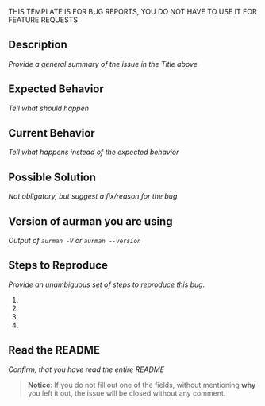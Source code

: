 THIS TEMPLATE IS FOR BUG REPORTS,
YOU DO NOT HAVE TO USE IT FOR FEATURE REQUESTS

## Description
_Provide a general summary of the issue in the Title above_

## Expected Behavior
_Tell what should happen_

## Current Behavior
_Tell what happens instead of the expected behavior_

## Possible Solution
_Not obligatory, but suggest a fix/reason for the bug_

## Version of aurman you are using
_Output of `aurman -V` or `aurman --version`_

## Steps to Reproduce
_Provide an unambiguous set of steps to reproduce this bug._

1.
2.
3.
4.

## Read the README
_Confirm, that you have read the entire README_

> **Notice**: If you do not fill out one of the fields, without mentioning **why** you left it out, the issue will be closed without any comment.
